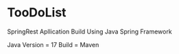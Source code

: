 # TooDoList
SpringRest Apllication
Build Using Java Spring Framework

Java Version = 17
Build = Maven

